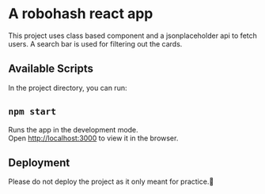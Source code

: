 # A robohash react app

This project uses class based component and a jsonplaceholder api to fetch users. A search bar is used for filtering out the cards.

## Available Scripts

In the project directory, you can run:

## `npm start`

Runs the app in the development mode.\
Open [http://localhost:3000](http://localhost:3000) to view it in the browser.

## Deployment

Please do not deploy the project as it only meant for practice.🙂
